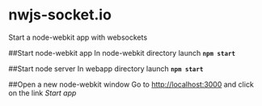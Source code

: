 # nwjs-socket.io
Start a node-webkit app with websockets

##Start node-webkit app
In node-webkit directory launch **`npm start`**

##Start node server
In webapp directory launch **`npm start`**

##Open a new node-webkit window
Go to [http://localhost:3000](http://localhost:3000) and click on the link *Start app*


